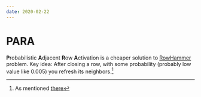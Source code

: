 ```yaml
---
date: 2020-02-22
---
```

# PARA

**P**robabilistic **A**djacent **R**ow **A**ctivation is a cheaper solution to [RowHammer](../r/rowhammer.md) problem. Key idea: After closing a row, with some probability (probably low value like 0.005) you refresh its neighbors.[^1f]

[^1f]: As mentioned [there](../../n/l/dodd-s18/lec02.md)
